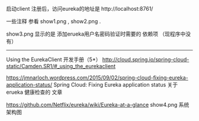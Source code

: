 启动client 注册后，访问eureka的地址是 http://localhost:8761/

一些注释 参看 show1.png , show2.png .

show3.png 显示的是  添加erueka用户名密码验证时需要的 依赖项 （现程序中没有）

--------------

Using the EurekaClient 开发手册（5*）
http://cloud.spring.io/spring-cloud-static/Camden.SR1/#_using_the_eurekaclient


https://jmnarloch.wordpress.com/2015/09/02/spring-cloud-fixing-eureka-application-status/
Spring Cloud: Fixing Eureka application status
关于erueka 健康检查的 文章

https://github.com/Netflix/eureka/wiki/Eureka-at-a-glance
show4.png 系统架构图 
